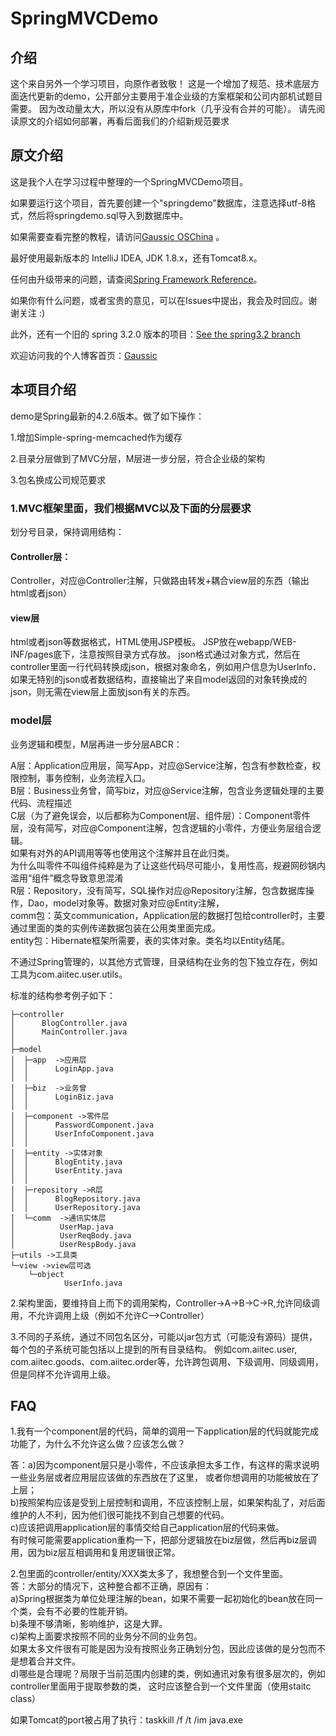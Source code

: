 # SpringMVCDemo

## 介绍
这个来自另外一个学习项目，向原作者致敬！
这是一个增加了规范、技术底层方面迭代更新的demo，公开部分主要用于准企业级的方案框架和公司内部机试题目需要。
因为改动量太大，所以没有从原库中fork（几乎没有合并的可能）。
请先阅读原文的介绍如何部署，再看后面我们的介绍新规范要求

## 原文介绍

这是我个人在学习过程中整理的一个SpringMVCDemo项目。

如果要运行这个项目，首先要创建一个"springdemo"数据库，注意选择utf-8格式，然后将springdemo.sql导入到数据库中。

如果需要查看完整的教程，请访问[Gaussic OSChina](http://my.oschina.net/gaussik/blog/385697) 。

最好使用最新版本的 IntelliJ IDEA, JDK 1.8.x，还有Tomcat8.x。

任何由升级带来的问题，请查阅[Spring Framework Reference](http://docs.spring.io/spring/docs/4.3.0.BUILD-SNAPSHOT/spring-framework-reference/htmlsingle/)。

如果你有什么问题，或者宝贵的意见，可以在Issues中提出，我会及时回应。谢谢关注 :)

此外，还有一个旧的 spring 3.2.0 版本的项目：[See the spring3.2 branch](https://github.com/gaussic/SpringMVCDemo/tree/spring3.2)

欢迎访问我的个人博客首页：[Gaussic](http://gaussic.top)

## 本项目介绍
demo是Spring最新的4.2.6版本。做了如下操作：

1.增加Simple-spring-memcached作为缓存

2.目录分层做到了MVC分层，M层进一步分层，符合企业级的架构

3.包名换成公司规范要求

### 1.MVC框架里面，我们根据MVC以及下面的分层要求

划分号目录，保持调用结构：

#### Controller层：

Controller，对应@Controller注解，只做路由转发+耦合view层的东西（输出html或者json）

#### view层
html或者json等数据格式，HTML使用JSP模板。
JSP放在webapp/WEB-INF/pages底下，注意按照目录方式存放。
json格式通过对象方式，然后在controller里面一行代码转换成json，根据对象命名，例如用户信息为UserInfo．
如果无特别的json或者数据结构，直接输出了来自model返回的对象转换成的json，则无需在view层上面放json有关的东西。


### model层
业务逻辑和模型，M层再进一步分层ABCR：

A层：Application应用层，简写App，对应@Service注解，包含有参数检查，权限控制，事务控制，业务流程入口。  
B层：Business业务曾，简写biz，对应@Service注解，包含业务逻辑处理的主要代码、流程描述  
C层（为了避免误会，以后都称为Component层、组件层）：Component零件层，没有简写，对应@Component注解，包含逻辑的小零件，方便业务层组合逻辑。  
如果有对外的API调用等等也使用这个注解并且在此归类。  
为什么叫零件不叫组件纯粹是为了让这些代码尽可能小，复用性高，规避网砂锅内滥用“组件”概念导致意思混淆    
R层：Repository，没有简写，SQL操作对应@Repository注解，包含数据库操作，Dao，model对象等。数据对象对应@Entity注解，  
comm包：英文communication，Application层的数据打包给controller时，主要通过里面的类的实例传递数据包装在公用类里面完成。  
entity包：Hibernate框架所需要，表的实体对象。类名均以Entity结尾。  

不通过Spring管理的，以其他方式管理，目录结构在业务的包下独立存在，例如工具为com.aiitec.user.utils。

标准的结构参考例子如下：
```
├─controller
│      BlogController.java
│      MainController.java
│
├─model
│  ├─app  ->应用层
│  │      LoginApp.java
│  │
│  ├─biz  ->业务曾
│  │      LoginBiz.java
│  │
│  ├─component ->零件层
│  │      PasswordComponent.java
│  │      UserInfoComponent.java
│  │
│  ├─entity ->实体对象
│  │      BlogEntity.java
│  │      UserEntity.java
│  │
│  ├─repository ->R层
│  │      BlogRepository.java
│  │      UserRepository.java
│  └─comm  ->通讯实体层
│          UserMap.java
│          UserReqBody.java
│          UserRespBody.java
├─utils ->工具类
└─view ->view层可选
    └─object
            UserInfo.java
```
2.架构里面，要维持自上而下的调用架构，Controller->A->B->C->R,允许同级调用，不允许调用上级（例如不允许C-->Controller）

3.不同的子系统，通过不同包名区分，可能以jar包方式（可能没有源码）提供，每个包的子系统可能包括以上提到的所有目录结构。
例如com.aiitec.user, com.aiitec.goods、com.aiitec.order等，允许跨包调用、下级调用、同级调用，但是同样不允许调用上级。

## FAQ
1.我有一个component层的代码，简单的调用一下application层的代码就能完成功能了，为什么不允许这么做？应该怎么做？

答：a)因为component层只是小零件，不应该承担太多工作，有这样的需求说明一些业务层或者应用层应该做的东西放在了这里，
或者你想调用的功能被放在了上层；  
b)按照架构应该是受到上层控制和调用，不应该控制上层，如果架构乱了，对后面维护的人不利，因为他们很可能找不到自己想要的代码。  
c)应该把调用application层的事情交给自己application层的代码来做。    
有时候可能需要application重构一下，把部分逻辑放在biz层做，然后再biz层调用，因为biz层互相调用和复用逻辑很正常。  

2.包里面的controller/entity/XXX类太多了，我想整合到一个文件里面。  
答：大部分的情况下，这种整合都不正确，原因有：  
a)Spring根据类为单位处理注解的bean，如果不需要一起初始化的bean放在同一个类，会有不必要的性能开销。  
b)条理不够清晰，影响维护，这是大罪。  
c)架构上面要求按照不同的业务分不同的业务包。    
如果太多文件很有可能是因为没有按照业务正确划分包，因此应该做的是分包而不是想着合并文件。  
d)哪些是合理呢？局限于当前范围内创建的类，例如通讯对象有很多层次的，例如controller里面用于提取参数的类，
这时应该整合到一个文件里面（使用staitc class）


如果Tomcat的port被占用了执行：taskkill /f /t /im java.exe

